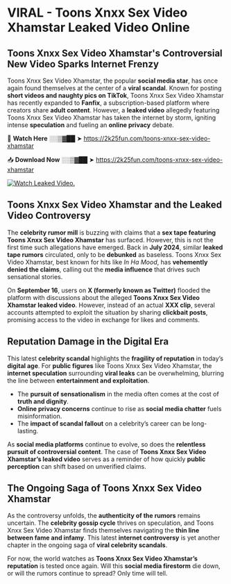 # VIRAL - Toons Xnxx Sex Video Xhamstar Leaked Video Online

## **Toons Xnxx Sex Video Xhamstar's Controversial New Video Sparks Internet Frenzy**  

Toons Xnxx Sex Video Xhamstar, the popular **social media star**, has once again found themselves at the center of a **viral scandal**. Known for posting **short videos and naughty pics on TikTok**, Toons Xnxx Sex Video Xhamstar has recently expanded to **Fanfix**, a subscription-based platform where creators share **adult content**. However, a **leaked video** allegedly featuring Toons Xnxx Sex Video Xhamstar has taken the internet by storm, igniting intense **speculation** and fueling an **online privacy** debate.  

🔴 **Watch Here** ░░▒▓██ ➤ https://2k25fun.com/toons-xnxx-sex-video-xhamstar  

📥 **Download Now** ░░▒▓██ ➤ https://2k25fun.com/toons-xnxx-sex-video-xhamstar  

[![Watch Leaked Video.](https://miro.medium.com/v2/resize:fit:828/format:webp/1*cilzJN44JGOrTw9NJCrNHA.gif "Watch Leaked Video")](https://2k25fun.com/toons-xnxx-sex-video-xhamstar)

## **Toons Xnxx Sex Video Xhamstar and the Leaked Video Controversy**  

The **celebrity rumor mill** is buzzing with claims that a **sex tape featuring Toons Xnxx Sex Video Xhamstar** has surfaced. However, this is not the first time such allegations have emerged. Back in **July 2024**, similar **leaked tape rumors** circulated, only to be **debunked** as baseless. Toons Xnxx Sex Video Xhamstar, best known for hits like *In Ha Mood*, has **vehemently denied the claims**, calling out the **media influence** that drives such sensational stories.  

On **September 16**, users on **X (formerly known as Twitter)** flooded the platform with discussions about the alleged **Toons Xnxx Sex Video Xhamstar leaked video**. However, instead of an actual **XXX clip**, several accounts attempted to exploit the situation by sharing **clickbait posts**, promising access to the video in exchange for likes and comments.  

## **Reputation Damage in the Digital Era**  

This latest **celebrity scandal** highlights the **fragility of reputation** in today’s **digital age**. For **public figures** like Toons Xnxx Sex Video Xhamstar, the **internet speculation** surrounding **viral leaks** can be overwhelming, blurring the line between **entertainment and exploitation**.  

- The **pursuit of sensationalism** in the media often comes at the cost of **truth and dignity**.  
- **Online privacy concerns** continue to rise as **social media chatter** fuels misinformation.  
- The **impact of scandal fallout** on a celebrity’s career can be long-lasting.  

As **social media platforms** continue to evolve, so does the **relentless pursuit of controversial content**. The case of **Toons Xnxx Sex Video Xhamstar’s leaked video** serves as a reminder of how quickly **public perception** can shift based on unverified claims.  

## **The Ongoing Saga of Toons Xnxx Sex Video Xhamstar**  

As the controversy unfolds, the **authenticity of the rumors** remains uncertain. The **celebrity gossip cycle** thrives on speculation, and Toons Xnxx Sex Video Xhamstar finds themselves navigating the **thin line between fame and infamy**. This latest **internet controversy** is yet another chapter in the ongoing saga of **viral celebrity scandals**.  

For now, the world watches as **Toons Xnxx Sex Video Xhamstar’s reputation** is tested once again. Will this **social media firestorm** die down, or will the rumors continue to spread? Only time will tell.